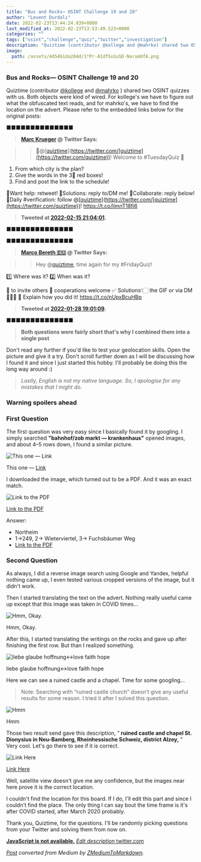```yaml
---
title: "Bus and Rocks— OSINT Challenge 19 and 20"
author: "Levent Durdalı"
date: 2022-02-23T13:44:24.839+0000
last_modified_at: 2022-02-23T13:53:49.523+0000
categories: ""
tags: ["osint","challenge","quiz","twitter","investigation"]
description: "Quiztime (contributor @kollege and @mahrko) shared two OSINT quizzes with us. Both objects were kind of wired. For kollege's we have to…"
image:
  path: /assets/4d54b1da204d/1*Pr-AIdf5o1uSD-NarumUfA.png
---
```


### Bus and Rocks— OSINT Challenge 19 and 20

Quiztime \(contributor [@kollege](https://twitter.com/kollege/) and [@mahrko](https://twitter.com/mahrko) \) shared two OSINT quizzes with us\. Both objects were kind of wired\. For kollege's we have to figure out what the obfuscated text reads, and for mahrko's, we have to find the location on the advert\. Please refer to the embedded links below for the original posts:


■■■■■■■■■■■■■■ 
> **[Marc Krueger](https://twitter.com/kollege) @ Twitter Says:** 

> > 👋@[[quiztime](https://twitter.com/quiztime)](https://twitter.com/[quiztime](https://twitter.com/quiztime))! Welcome to #TuesdayQuiz 🚌

1. From which city is the plan?
2. Give the words in the 3⃣ red boxes!
3. Find and post the link to the schedule!

🔁Want help: retweet!
🎯Solutions: reply to/DM me!
🤝Collaborate: reply below!
🧐Daily #verification: follow @[[quiztime](https://twitter.com/quiztime)](https://twitter.com/[quiztime](https://twitter.com/quiztime))! https://t.co/limnT18fj6 

> **Tweeted at [2022-02-15 21:04:01](https://twitter.com/kollege/status/1493692598631993360).** 

■■■■■■■■■■■■■■ 



■■■■■■■■■■■■■■ 
> **[Marco Bereth 🇪🇺](https://twitter.com/mahrko) @ Twitter Says:** 

> > Hey @[quiztime](https://twitter.com/quiztime), time again for my #FridayQuiz!  

1️⃣ Where was it?
2️⃣ When was it?

🔁 to invite others
🤝 cooperations welcome
✅ Solutions👇🏻 the GIF or via DM 🙋🏻‍♂️
💬 Explain how you did it! https://t.co/nUpxBcuHBp 

> **Tweeted at [2022-01-28 19:01:09](https://twitter.com/mahrko/status/1487138697598361600).** 

■■■■■■■■■■■■■■ 



> **Both questions were fairly short that's why I combined them into a single post** 





Don't read any further if you'd like to test your geolocation skills\. Open the picture and give it a try\. Don't scroll further down as I will be discussing how I found it and since I just started this hobby\. I'll probably be doing this the long way around :\)


> _Lastly, English is not my native language\. So, I apologise for any mistakes that I might do\._ 




### Warning spoilers ahead
### First Question

The first question was very easy since I basically found it by googling\. I simply searched **"bahnhof/zob markt — krankenhaus"** opened images, and about 4–5 rows down, I found a similar picture\.


![This one — [Link](https://images.app.goo.gl/gTfL8D2jUmRh7oV17)](assets/4d54b1da204d/1*Pr-AIdf5o1uSD-NarumUfA.png)

This one — [Link](https://images.app.goo.gl/gTfL8D2jUmRh7oV17)

I downloaded the image, which turned out to be a PDF\. And it was an exact match\.


![[Link to the PDF](https://www.google.com/url?sa=i&url=https%3A%2F%2Fvsninfo.de%2Ffrontend%2Factions%2Fmedia-download%2F306095%2F0%2F1%2F1&psig=AOvVaw0aA9nzq44F4jb6whHA2AGP&ust=1645288201311000&source=images&cd=vfe&ved=2ahUKEwj16c2n1on2AhX1X_EDHSK7Dy0Q3YkBegQIABAL)](assets/4d54b1da204d/1*N1OrX2n1D9h1DwfsZk9GzA.png)

[Link to the PDF](https://www.google.com/url?sa=i&url=https%3A%2F%2Fvsninfo.de%2Ffrontend%2Factions%2Fmedia-download%2F306095%2F0%2F1%2F1&psig=AOvVaw0aA9nzq44F4jb6whHA2AGP&ust=1645288201311000&source=images&cd=vfe&ved=2ahUKEwj16c2n1on2AhX1X_EDHSK7Dy0Q3YkBegQIABAL)

Answer:
- Northeim
- 1\->249, 2\-> Wieterviertel, 3\-> Fuchsbäumer Weg
- [Link to the PDF](https://www.google.com/url?sa=i&url=https%3A%2F%2Fvsninfo.de%2Ffrontend%2Factions%2Fmedia-download%2F306095%2F0%2F1%2F1&psig=AOvVaw0aA9nzq44F4jb6whHA2AGP&ust=1645288201311000&source=images&cd=vfe&ved=2ahUKEwj16c2n1on2AhX1X_EDHSK7Dy0Q3YkBegQIABAL)

### Second Question

As always, I did a reverse image search using Google and Yandex, helpful nothing came up, I even tested various cropped versions of the image, but it didn't work\.

Then I started translating the text on the advert\. Nothing really useful came up except that this image was taken in COVID times…


![Hmm, Okay\.](assets/4d54b1da204d/1*0S1-kE_EkdpMcrg8QvFjCA.png)

Hmm, Okay\.

After this, I started translating the writings on the rocks and gave up after finishing the first row\. But than I realized something\.


![liebe glaube hoffnung<\->love faith hope](assets/4d54b1da204d/1*CNts3Vzh840xsR7A6ZlKCg.png)

liebe glaube hoffnung<\->love faith hope

Here we can see a ruined castle and a chapel\. Time for some googling…


> Note: Searching with “ruined castle church” doesn't give any useful results for some reason\. I tried it after I solved this question\. 






![Hmm](assets/4d54b1da204d/1*mb2-gaGLiCz9Ib7vSiHQhg.png)

Hmm

Those two result send gave this description, “ **ruined castle and chapel St\. Dionysius in Neu\-Bamberg, Rheinhessische Schweiz, district Alzey,** ” Very cool\. Let's go there to see if it is correct\.


![[Link Here](https://goo.gl/maps/aTufwwJ7euHHqDTSA)](assets/4d54b1da204d/1*qytpjgWyrnCTfgMzaoTMAA.png)

[Link Here](https://goo.gl/maps/aTufwwJ7euHHqDTSA)

Well, satellite view doesn't give me any confidence, but the images near here prove it is the correct location\.

I couldn't find the location for this board\. If I do, I'll edit this part and since I couldn't find the place\. The only thing I can say bout the time frame is it's after COVID started, after March 2020 probably\.

Thank you, Quiztime, for the questions\. I'll be randomly picking questions from your Twitter and solving them from now on\.

[**JavaScript is not available\.**](https://twitter.com/quiztime) 
[_Edit description_ twitter\.com](https://twitter.com/quiztime)



_[Post](https://medium.com/@leventd/bus-and-rocks-osint-challenge-19-and-20-4d54b1da204d) converted from Medium by [ZMediumToMarkdown](https://github.com/ZhgChgLi/ZMediumToMarkdown)._
